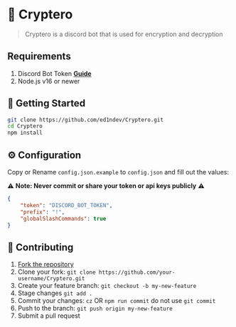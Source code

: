 # 🤖 Cryptero
> Cryptero is a discord bot that is used for encryption and decryption

## Requirements

1. Discord Bot Token **[Guide](https://discordjs.guide/preparations/setting-up-a-bot-application.html#creating-your-bot)**
2. Node.js v16 or newer

## 🚀 Getting Started

```sh
git clone https://github.com/ed1ndev/Cryptero.git
cd Cryptero
npm install
```

## ⚙️ Configuration

Copy or Rename `config.json.example` to `config.json` and fill out the values:

⚠️ **Note: Never commit or share your token or api keys publicly** ⚠️

```json
{
    "token": "DISCORD_BOT_TOKEN",
    "prefix": "!",
    "globalSlashCommands": true
}

```

## 🤝 Contributing

1. [Fork the repository](https://github.com/ed1ndev/Cryptero/fork)
2. Clone your fork: `git clone https://github.com/your-username/Cryptero.git`
3. Create your feature branch: `git checkout -b my-new-feature`
4. Stage changes `git add .`
5. Commit your changes: `cz` OR `npm run commit` do not use `git commit`
6. Push to the branch: `git push origin my-new-feature`
7. Submit a pull request